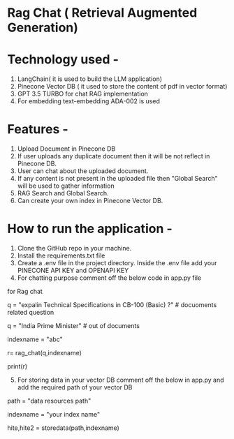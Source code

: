# Rag Chat ( Retrieval Augmented Generation)

# Technology used -
1. LangChain( it is used to build the LLM application)
2. Pinecone Vector DB ( it used to store the content of pdf in vector format)
3.  GPT 3.5 TURBO for chat RAG implementation
4. For embedding text-embedding ADA-002 is used


# Features -

1. Upload Document in Pinecone DB
2. If user uploads any duplicate document then it will be not reflect in Pinecone DB.
3. User can chat about the uploaded document.
4. If any content is not present in the uploaded file then "Global Search" will be used to gather information
5. RAG Search and Global Search.
6.  Can create your own index in Pinecone Vector DB.

   
# How to run the application - 

1. Clone the GitHub repo in your machine.
2. Install the requirements.txt file
3. Create a .env file in the project directory. Inside the .env file add your PINECONE API KEY and OPENAPI KEY
4. For chatting purpose comment off the below code in app.py file 

for Rag chat

q = "expalin Technical Specifications in CB-100 (Basic) ?" # docuoments related question

q = "India Prime Minister" # out of documents 

indexname = "abc"

r= rag_chat(q,indexname)

print(r)

5. For storing data in your vector DB comment off the below in app.py and add the required path of your vector DB

path = "data resources path"

indexname = "your index name"

hite,hite2 = storedata(path,indexname)
